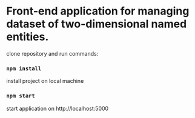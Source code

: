 # Front-end application for managing dataset of two-dimensional named entities.

clone repository and run commands:

### `npm install`

install project on local machine

### `npm start`

start application on http://localhost:5000
